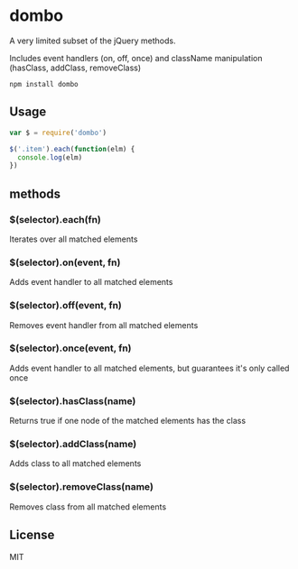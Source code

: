 # dombo

A very limited subset of the jQuery methods.

Includes event handlers (on, off, once) and className manipulation (hasClass, addClass, removeClass)

```
npm install dombo
```

## Usage

``` js
var $ = require('dombo')

$('.item').each(function(elm) {
  console.log(elm)
})
```

## methods

### $(selector).each(fn)

Iterates over all matched elements

### $(selector).on(event, fn)

Adds event handler to all matched elements

### $(selector).off(event, fn)

Removes event handler from all matched elements

### $(selector).once(event, fn)

Adds event handler to all matched elements, but guarantees it's only called once

### $(selector).hasClass(name)

Returns true if one node of the matched elements has the class

### $(selector).addClass(name)

Adds class to all matched elements

### $(selector).removeClass(name)

Removes class from all matched elements

## License

MIT